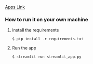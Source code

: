 [Apps Link](https://ilas2025-program.streamlit.app/)
### How to run it on your own machine
 
 1. Install the requirements
 
    ```
    $ pip install -r requirements.txt
    ```
 
 2. Run the app
 
    ```
    $ streamlit run streamlit_app.py
    ```
